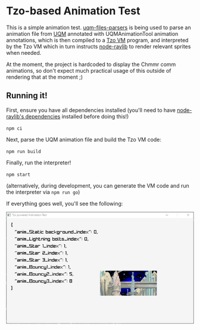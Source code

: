 # Tzo-based Animation Test

This is a simple animation test. [uqm-files-parsers](https://github.com/jorisvddonk/uqm-files-parsers) is being used to parse an animation file from [UQM](http://sc2.sourceforge.net/) annotated with UQMAnimationTool animation annotations, which is then compiled to a [Tzo VM](https://github.com/jorisvddonk/tzo) program, and interpreted by the Tzo VM which in turn instructs [node-raylib](https://github.com/RobLoach/node-raylib/) to render relevant sprites when needed.

At the moment, the project is hardcoded to display the Chmmr comm animations, so don't expect much practical usage of this outside of rendering that at the moment ;)

## Running it!

First, ensure you have all dependencies installed
(you'll need to have [node-raylib's dependencies](https://github.com/RobLoach/node-raylib/) installed before doing this!)

`npm ci`

Next, parse the UQM animation file and build the Tzo VM code:

`npm run build`

Finally, run the interpreter!

`npm start`

(alternatively, during development, you can generate the VM code and run the interpreter via `npm run go`)

If everything goes well, you'll see the following:

![example](./readme_resources/1.gif)

